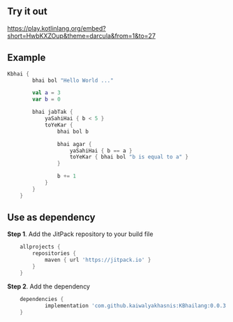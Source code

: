## Try it out
https://play.kotlinlang.org/embed?short=HwbKXZOup&theme=darcula&from=1&to=27

## Example

```kotlin
Kbhai {
        bhai bol "Hello World ..."

        val a = 3
        var b = 0

        bhai jabTak {
            yaSahiHai { b < 5 }
            toYeKar {
                bhai bol b

                bhai agar {
                    yaSahiHai { b == a }
                    toYeKar { bhai bol "b is equal to a" }
                }

                b += 1
            }
        }
    }
```

## Use as dependency
<b>Step 1</b>. Add the JitPack repository to your build file
```groovy
	allprojects {
		repositories {
			maven { url 'https://jitpack.io' }
		}
	}
```
<b>Step 2</b>. Add the dependency
```gradle
    dependencies {
	        implementation 'com.github.kaiwalyakhasnis:KBhailang:0.0.3'
	}
```



